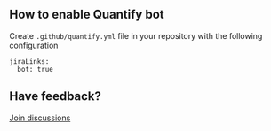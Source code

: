 ## How to enable Quantify bot

Create `.github/quantify.yml` file in your repository with the following configuration

```
jiraLinks:
  bot: true
```

## Have feedback?

[Join discussions](https://github.com/quantify/github-bot/discussions)
